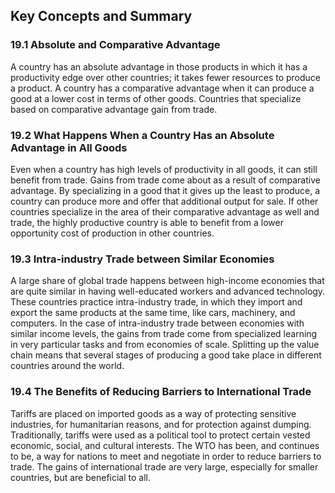 ## Key Concepts and Summary

### 19.1 Absolute and Comparative Advantage

A country has an absolute advantage in those products in which it has a
productivity edge over other countries; it takes fewer resources to
produce a product. A country has a comparative advantage when it can
produce a good at a lower cost in terms of other goods. Countries that
specialize based on comparative advantage gain from trade.

### 19.2 What Happens When a Country Has an Absolute Advantage in All Goods

Even when a country has high levels of productivity in all goods, it can
still benefit from trade. Gains from trade come about as a result of
comparative advantage. By specializing in a good that it gives up the
least to produce, a country can produce more and offer that additional
output for sale. If other countries specialize in the area of their
comparative advantage as well and trade, the highly productive country
is able to benefit from a lower opportunity cost of production in other
countries.

### 19.3 Intra-industry Trade between Similar Economies

A large share of global trade happens between high-income economies that
are quite similar in having well-educated workers and advanced
technology. These countries practice intra-industry trade, in which they
import and export the same products at the same time, like cars,
machinery, and computers. In the case of intra-industry trade between
economies with similar income levels, the gains from trade come from
specialized learning in very particular tasks and from economies of
scale. Splitting up the value chain means that several stages of
producing a good take place in different countries around the world.

### 19.4 The Benefits of Reducing Barriers to International Trade

Tariffs are placed on imported goods as a way of protecting sensitive
industries, for humanitarian reasons, and for protection against
dumping. Traditionally, tariffs were used as a political tool to protect
certain vested economic, social, and cultural interests. The WTO has
been, and continues to be, a way for nations to meet and negotiate in
order to reduce barriers to trade. The gains of international trade are
very large, especially for smaller countries, but are beneficial to all.
